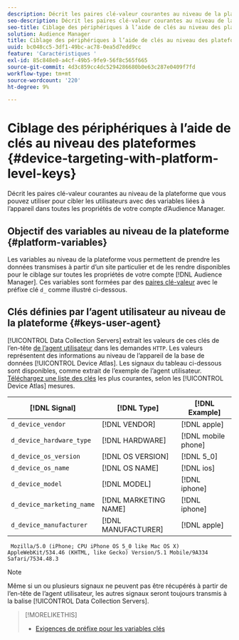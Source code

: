 ```yaml
---
description: Décrit les paires clé-valeur courantes au niveau de la plateforme que vous pouvez utiliser pour cibler les utilisateurs avec des variables liées à l’appareil dans toutes les propriétés de votre compte d’Audience Manager.
seo-description: Décrit les paires clé-valeur courantes au niveau de la plateforme que vous pouvez utiliser pour cibler les utilisateurs avec des variables liées à l’appareil dans toutes les propriétés de votre compte d’Audience Manager.
seo-title: Ciblage des périphériques à l’aide de clés au niveau des plateformes
solution: Audience Manager
title: Ciblage des périphériques à l’aide de clés au niveau des plateformes
uuid: bc048cc5-3df1-49bc-ac78-0ea5d7edd9cc
feature: 'Caractéristiques '
exl-id: 85c848e0-a4cf-49b5-9fe9-56f8c565f665
source-git-commit: 4d3c859cc4dc5294286680b0e63c287e0409f7fd
workflow-type: tm+mt
source-wordcount: '220'
ht-degree: 9%

---
```


# Ciblage des périphériques à l’aide de clés au niveau des plateformes {#device-targeting-with-platform-level-keys}

Décrit les paires clé-valeur courantes au niveau de la plateforme que vous pouvez utiliser pour cibler les utilisateurs avec des variables liées à l’appareil dans toutes les propriétés de votre compte d’Audience Manager.

## Objectif des variables au niveau de la plateforme {#platform-variables}

<!-- c_tb_device_targeting.xml -->

Les variables au niveau de la plateforme vous permettent de prendre les données transmises à partir d’un site particulier et de les rendre disponibles pour le ciblage sur toutes les propriétés de votre compte [!DNL Audience Manager]. Ces variables sont formées par des [paires clé-valeur](../../reference/key-value-pairs-explained.md) avec le préfixe clé `d_` comme illustré ci-dessous.

## Clés définies par l’agent utilisateur au niveau de la plateforme {#keys-user-agent}

[!UICONTROL Data Collection Servers] extrait les valeurs de ces clés de l’en-tête [de l’agent utilisateur](https://www.w3.org/Protocols/rfc2616/rfc2616-sec14.html#sec14.43) dans les demandes `HTTP`. Les valeurs représentent des informations au niveau de l’appareil de la base de données [!UICONTROL Device Atlas]. Les signaux du tableau ci-dessous sont disponibles, comme extrait de l’exemple de l’agent utilisateur. [Téléchargez une liste des clés](assets/device_keys.csv) les plus courantes, selon les  [!UICONTROL Device Atlas] mesures.

| [!DNL Signal] | [!DNL Type] | [!DNL Example] |
|---|---|---|
| `d_device_vendor` | [!DNL VENDOR] | [!DNL apple] |
| `d_device_hardware_type` | [!DNL HARDWARE] | [!DNL mobile phone] |
| `d_device_os_version` | [!DNL OS VERSION] | [!DNL 5_0] |
| `d_device_os_name` | [!DNL OS NAME] | [!DNL ios] |
| `d_device_model` | [!DNL MODEL] | [!DNL iphone] |
| `d_device_marketing_name` | [!DNL MARKETING NAME] | [!DNL iphone] |
| `d_device_manufacturer` | [!DNL MANUFACTURER] | [!DNL apple] |

```
 Mozilla/5.0 (iPhone; CPU iPhone OS 5_0 like Mac OS X) AppleWebKit/534.46 (KHTML, like Gecko) Version/5.1 Mobile/9A334 Safari/7534.48.3
```

>[!NOTE]
>
>Même si un ou plusieurs signaux ne peuvent pas être récupérés à partir de l’en-tête de l’agent utilisateur, les autres signaux seront toujours transmis à la balise [!UICONTROL Data Collection Servers].

>[!MORELIKETHIS]
>
>* [Exigences de préfixe pour les variables clés](../../features/traits/trait-variable-prefixes.md)

